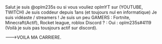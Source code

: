 Salut je suis @oplm235s ou si vous vouliez oplmYT  sur (YOUTUBE, TWITCH) 
Je suis coddeur depuis 1ans (et toujours nul en informatique) 
Je suis vidéaste / streamers ! 
Je suis un peu GAMERS : Fortnite, Minecraft(Actif), Rocket league, roblox
Discord ? : Oui : oplm235s#4119 (Voilà je suis pas tousjours actif sur discord).

--->VOILA MA CARRIERE.



<!---
oplmsurgithub/oplmsurgithub is a ✨ special ✨ repository because its `README.md` (this file) appears on your GitHub profile.
You can click the Preview link to take a look at your changes.
--->
